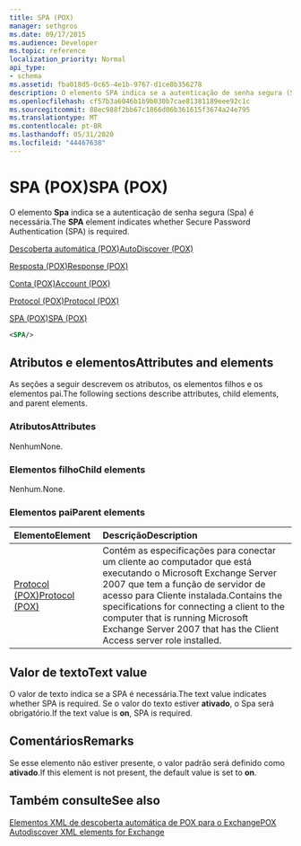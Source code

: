```yaml
---
title: SPA (POX)
manager: sethgros
ms.date: 09/17/2015
ms.audience: Developer
ms.topic: reference
localization_priority: Normal
api_type:
- schema
ms.assetid: fba018d5-0c65-4e1b-9767-d1ce8b356278
description: O elemento SPA indica se a autenticação de senha segura (SPA) é necessária.
ms.openlocfilehash: cf57b3a6046b1b9b030b7cae81381189eee92c1c
ms.sourcegitcommit: 88ec988f2bb67c1866d06b361615f3674a24e795
ms.translationtype: MT
ms.contentlocale: pt-BR
ms.lasthandoff: 05/31/2020
ms.locfileid: "44467638"
---
```

# <a name="spa-pox"></a><span data-ttu-id="4eb1f-103">SPA (POX)</span><span class="sxs-lookup"><span data-stu-id="4eb1f-103">SPA (POX)</span></span>

<span data-ttu-id="4eb1f-104">O elemento **Spa** indica se a autenticação de senha segura (Spa) é necessária.</span><span class="sxs-lookup"><span data-stu-id="4eb1f-104">The **SPA** element indicates whether Secure Password Authentication (SPA) is required.</span></span> 
  
[<span data-ttu-id="4eb1f-105">Descoberta automática (POX)</span><span class="sxs-lookup"><span data-stu-id="4eb1f-105">AutoDiscover (POX)</span></span>](autodiscover-pox.md)
  
[<span data-ttu-id="4eb1f-106">Resposta (POX)</span><span class="sxs-lookup"><span data-stu-id="4eb1f-106">Response (POX)</span></span>](response-pox.md)
  
[<span data-ttu-id="4eb1f-107">Conta (POX)</span><span class="sxs-lookup"><span data-stu-id="4eb1f-107">Account (POX)</span></span>](account-pox.md)
  
[<span data-ttu-id="4eb1f-108">Protocol (POX)</span><span class="sxs-lookup"><span data-stu-id="4eb1f-108">Protocol (POX)</span></span>](protocol-pox.md)
  
[<span data-ttu-id="4eb1f-109">SPA (POX)</span><span class="sxs-lookup"><span data-stu-id="4eb1f-109">SPA (POX)</span></span>](spa-pox.md)
  
```xml
<SPA/>
```

## <a name="attributes-and-elements"></a><span data-ttu-id="4eb1f-110">Atributos e elementos</span><span class="sxs-lookup"><span data-stu-id="4eb1f-110">Attributes and elements</span></span>

<span data-ttu-id="4eb1f-111">As seções a seguir descrevem os atributos, os elementos filhos e os elementos pai.</span><span class="sxs-lookup"><span data-stu-id="4eb1f-111">The following sections describe attributes, child elements, and parent elements.</span></span>
  
### <a name="attributes"></a><span data-ttu-id="4eb1f-112">Atributos</span><span class="sxs-lookup"><span data-stu-id="4eb1f-112">Attributes</span></span>

<span data-ttu-id="4eb1f-113">Nenhum</span><span class="sxs-lookup"><span data-stu-id="4eb1f-113">None.</span></span>
  
### <a name="child-elements"></a><span data-ttu-id="4eb1f-114">Elementos filho</span><span class="sxs-lookup"><span data-stu-id="4eb1f-114">Child elements</span></span>

<span data-ttu-id="4eb1f-115">Nenhum.</span><span class="sxs-lookup"><span data-stu-id="4eb1f-115">None.</span></span>
  
### <a name="parent-elements"></a><span data-ttu-id="4eb1f-116">Elementos pai</span><span class="sxs-lookup"><span data-stu-id="4eb1f-116">Parent elements</span></span>

|<span data-ttu-id="4eb1f-117">**Elemento**</span><span class="sxs-lookup"><span data-stu-id="4eb1f-117">**Element**</span></span>|<span data-ttu-id="4eb1f-118">**Descrição**</span><span class="sxs-lookup"><span data-stu-id="4eb1f-118">**Description**</span></span>|
|:-----|:-----|
|[<span data-ttu-id="4eb1f-119">Protocol (POX)</span><span class="sxs-lookup"><span data-stu-id="4eb1f-119">Protocol (POX)</span></span>](protocol-pox.md) <br/> |<span data-ttu-id="4eb1f-120">Contém as especificações para conectar um cliente ao computador que está executando o Microsoft Exchange Server 2007 que tem a função de servidor de acesso para Cliente instalada.</span><span class="sxs-lookup"><span data-stu-id="4eb1f-120">Contains the specifications for connecting a client to the computer that is running Microsoft Exchange Server 2007 that has the Client Access server role installed.</span></span>  <br/> |
   
## <a name="text-value"></a><span data-ttu-id="4eb1f-121">Valor de texto</span><span class="sxs-lookup"><span data-stu-id="4eb1f-121">Text value</span></span>

<span data-ttu-id="4eb1f-122">O valor de texto indica se a SPA é necessária.</span><span class="sxs-lookup"><span data-stu-id="4eb1f-122">The text value indicates whether SPA is required.</span></span> <span data-ttu-id="4eb1f-123">Se o valor do texto estiver **ativado**, o Spa será obrigatório.</span><span class="sxs-lookup"><span data-stu-id="4eb1f-123">If the text value is **on**, SPA is required.</span></span>
  
## <a name="remarks"></a><span data-ttu-id="4eb1f-124">Comentários</span><span class="sxs-lookup"><span data-stu-id="4eb1f-124">Remarks</span></span>

<span data-ttu-id="4eb1f-125">Se esse elemento não estiver presente, o valor padrão será definido como **ativado**.</span><span class="sxs-lookup"><span data-stu-id="4eb1f-125">If this element is not present, the default value is set to **on**.</span></span>
  
## <a name="see-also"></a><span data-ttu-id="4eb1f-126">Também consulte</span><span class="sxs-lookup"><span data-stu-id="4eb1f-126">See also</span></span>



[<span data-ttu-id="4eb1f-127">Elementos XML de descoberta automática de POX para o Exchange</span><span class="sxs-lookup"><span data-stu-id="4eb1f-127">POX Autodiscover XML elements for Exchange</span></span>](pox-autodiscover-xml-elements-for-exchange.md)

